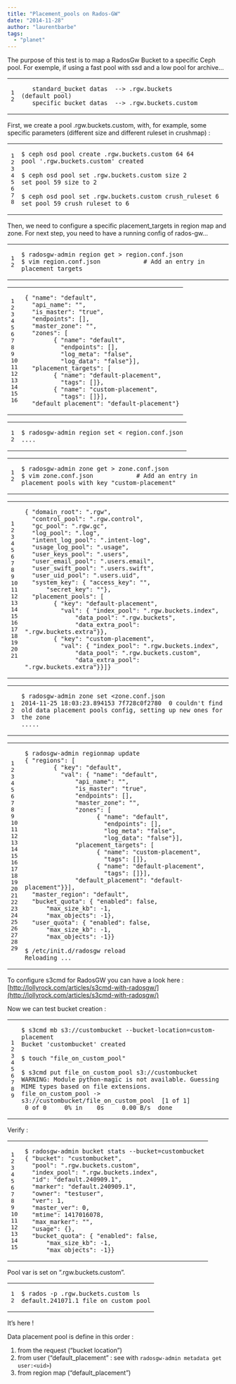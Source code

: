 ```yaml
---
title: "Placement_pools on Rados-GW"
date: "2014-11-28"
author: "laurentbarbe"
tags: 
  - "planet"
---
```


The purpose of this test is to map a RadosGw Bucket to a specific Ceph pool. For exemple, if using a fast pool with ssd and a low pool for archive…

<table><tbody><tr><td class="gutter"><pre class="line-numbers"><span class="line-number">1</span>
<span class="line-number">2</span>
</pre></td><td class="code"><pre><code class=""><span class="line">   standard_bucket datas  --&gt; .rgw.buckets        (default pool)
</span><span class="line">   specific_bucket datas  --&gt; .rgw.buckets.custom</span></code></pre></td></tr></tbody></table>

First, we create a pool .rgw.buckets.custom, with, for example, some specific parameters (different size and different ruleset in crushmap) :

<table><tbody><tr><td class="gutter"><pre class="line-numbers"><span class="line-number">1</span>
<span class="line-number">2</span>
<span class="line-number">3</span>
<span class="line-number">4</span>
<span class="line-number">5</span>
<span class="line-number">6</span>
<span class="line-number">7</span>
<span class="line-number">8</span>
</pre></td><td class="code"><pre><code class="bash"><span class="line"><span class="nv">$ </span>ceph osd pool create .rgw.buckets.custom 64 64
</span><span class="line">pool <span class="s1">'.rgw.buckets.custom'</span> created
</span><span class="line">
</span><span class="line"><span class="nv">$ </span>ceph osd pool <span class="nb">set</span> .rgw.buckets.custom size 2
</span><span class="line"><span class="nb">set </span>pool 59 size to 2
</span><span class="line">
</span><span class="line"><span class="nv">$ </span>ceph osd pool <span class="nb">set</span> .rgw.buckets.custom crush_ruleset 6
</span><span class="line"><span class="nb">set </span>pool 59 crush_ruleset to 6
</span></code></pre></td></tr></tbody></table>

Then, we need to configure a specific placement\_targets in region map and zone. For next step, you need to have a running config of rados-gw…

<table><tbody><tr><td class="gutter"><pre class="line-numbers"><span class="line-number">1</span>
<span class="line-number">2</span>
</pre></td><td class="code"><pre><code class="bash"><span class="line"><span class="nv">$ </span>radosgw-admin region get &gt; region.conf.json
</span><span class="line"><span class="nv">$ </span>vim region.conf.json            <span class="c"># Add an entry in placement_targets</span>
</span></code></pre></td></tr></tbody></table>

<table><tbody><tr><td class="gutter"><pre class="line-numbers"><span class="line-number">1</span>
<span class="line-number">2</span>
<span class="line-number">3</span>
<span class="line-number">4</span>
<span class="line-number">5</span>
<span class="line-number">6</span>
<span class="line-number">7</span>
<span class="line-number">8</span>
<span class="line-number">9</span>
<span class="line-number">10</span>
<span class="line-number">11</span>
<span class="line-number">12</span>
<span class="line-number">13</span>
<span class="line-number">14</span>
<span class="line-number">15</span>
<span class="line-number">16</span>
</pre></td><td class="code"><pre><code class="json"><span class="line"><span class="p">{</span> <span class="nt">"name"</span><span class="p">:</span> <span class="s2">"default"</span><span class="p">,</span>
</span><span class="line">  <span class="nt">"api_name"</span><span class="p">:</span> <span class="s2">""</span><span class="p">,</span>
</span><span class="line">  <span class="nt">"is_master"</span><span class="p">:</span> <span class="s2">"true"</span><span class="p">,</span>
</span><span class="line">  <span class="nt">"endpoints"</span><span class="p">:</span> <span class="p">[],</span>
</span><span class="line">  <span class="nt">"master_zone"</span><span class="p">:</span> <span class="s2">""</span><span class="p">,</span>
</span><span class="line">  <span class="nt">"zones"</span><span class="p">:</span> <span class="p">[</span>
</span><span class="line">        <span class="p">{</span> <span class="nt">"name"</span><span class="p">:</span> <span class="s2">"default"</span><span class="p">,</span>
</span><span class="line">          <span class="nt">"endpoints"</span><span class="p">:</span> <span class="p">[],</span>
</span><span class="line">          <span class="nt">"log_meta"</span><span class="p">:</span> <span class="s2">"false"</span><span class="p">,</span>
</span><span class="line">          <span class="nt">"log_data"</span><span class="p">:</span> <span class="s2">"false"</span><span class="p">}],</span>
</span><span class="line">  <span class="nt">"placement_targets"</span><span class="p">:</span> <span class="p">[</span>
</span><span class="line">        <span class="p">{</span> <span class="nt">"name"</span><span class="p">:</span> <span class="s2">"default-placement"</span><span class="p">,</span>
</span><span class="line">          <span class="nt">"tags"</span><span class="p">:</span> <span class="p">[]},</span>
</span><span class="line">        <span class="p">{</span> <span class="nt">"name"</span><span class="p">:</span> <span class="s2">"custom-placement"</span><span class="p">,</span>
</span><span class="line">          <span class="nt">"tags"</span><span class="p">:</span> <span class="p">[]}],</span>
</span><span class="line">  <span class="nt">"default_placement"</span><span class="p">:</span> <span class="s2">"default-placement"</span><span class="p">}</span>
</span></code></pre></td></tr></tbody></table>

<table><tbody><tr><td class="gutter"><pre class="line-numbers"><span class="line-number">1</span>
<span class="line-number">2</span>
</pre></td><td class="code"><pre><code class="bash"><span class="line"><span class="nv">$ </span>radosgw-admin region <span class="nb">set</span> &lt; region.conf.json
</span><span class="line">....
</span></code></pre></td></tr></tbody></table>

<table><tbody><tr><td class="gutter"><pre class="line-numbers"><span class="line-number">1</span>
<span class="line-number">2</span>
</pre></td><td class="code"><pre><code class="bash"><span class="line"><span class="nv">$ </span>radosgw-admin zone get &gt; zone.conf.json
</span><span class="line"><span class="nv">$ </span>vim zone.conf.json            <span class="c"># Add an entry in placement_pools with key "custom-placement"</span>
</span></code></pre></td></tr></tbody></table>

<table><tbody><tr><td class="gutter"><pre class="line-numbers"><span class="line-number">1</span>
<span class="line-number">2</span>
<span class="line-number">3</span>
<span class="line-number">4</span>
<span class="line-number">5</span>
<span class="line-number">6</span>
<span class="line-number">7</span>
<span class="line-number">8</span>
<span class="line-number">9</span>
<span class="line-number">10</span>
<span class="line-number">11</span>
<span class="line-number">12</span>
<span class="line-number">13</span>
<span class="line-number">14</span>
<span class="line-number">15</span>
<span class="line-number">16</span>
<span class="line-number">17</span>
<span class="line-number">18</span>
<span class="line-number">19</span>
<span class="line-number">20</span>
<span class="line-number">21</span>
</pre></td><td class="code"><pre><code class="json"><span class="line"><span class="p">{</span> <span class="nt">"domain_root"</span><span class="p">:</span> <span class="s2">".rgw"</span><span class="p">,</span>
</span><span class="line">  <span class="nt">"control_pool"</span><span class="p">:</span> <span class="s2">".rgw.control"</span><span class="p">,</span>
</span><span class="line">  <span class="nt">"gc_pool"</span><span class="p">:</span> <span class="s2">".rgw.gc"</span><span class="p">,</span>
</span><span class="line">  <span class="nt">"log_pool"</span><span class="p">:</span> <span class="s2">".log"</span><span class="p">,</span>
</span><span class="line">  <span class="nt">"intent_log_pool"</span><span class="p">:</span> <span class="s2">".intent-log"</span><span class="p">,</span>
</span><span class="line">  <span class="nt">"usage_log_pool"</span><span class="p">:</span> <span class="s2">".usage"</span><span class="p">,</span>
</span><span class="line">  <span class="nt">"user_keys_pool"</span><span class="p">:</span> <span class="s2">".users"</span><span class="p">,</span>
</span><span class="line">  <span class="nt">"user_email_pool"</span><span class="p">:</span> <span class="s2">".users.email"</span><span class="p">,</span>
</span><span class="line">  <span class="nt">"user_swift_pool"</span><span class="p">:</span> <span class="s2">".users.swift"</span><span class="p">,</span>
</span><span class="line">  <span class="nt">"user_uid_pool"</span><span class="p">:</span> <span class="s2">".users.uid"</span><span class="p">,</span>
</span><span class="line">  <span class="nt">"system_key"</span><span class="p">:</span> <span class="p">{</span> <span class="nt">"access_key"</span><span class="p">:</span> <span class="s2">""</span><span class="p">,</span>
</span><span class="line">      <span class="nt">"secret_key"</span><span class="p">:</span> <span class="s2">""</span><span class="p">},</span>
</span><span class="line">  <span class="nt">"placement_pools"</span><span class="p">:</span> <span class="p">[</span>
</span><span class="line">        <span class="p">{</span> <span class="nt">"key"</span><span class="p">:</span> <span class="s2">"default-placement"</span><span class="p">,</span>
</span><span class="line">          <span class="nt">"val"</span><span class="p">:</span> <span class="p">{</span> <span class="nt">"index_pool"</span><span class="p">:</span> <span class="s2">".rgw.buckets.index"</span><span class="p">,</span>
</span><span class="line">              <span class="nt">"data_pool"</span><span class="p">:</span> <span class="s2">".rgw.buckets"</span><span class="p">,</span>
</span><span class="line">              <span class="nt">"data_extra_pool"</span><span class="p">:</span> <span class="s2">".rgw.buckets.extra"</span><span class="p">}},</span>
</span><span class="line">        <span class="p">{</span> <span class="nt">"key"</span><span class="p">:</span> <span class="s2">"custom-placement"</span><span class="p">,</span>
</span><span class="line">          <span class="nt">"val"</span><span class="p">:</span> <span class="p">{</span> <span class="nt">"index_pool"</span><span class="p">:</span> <span class="s2">".rgw.buckets.index"</span><span class="p">,</span>
</span><span class="line">              <span class="nt">"data_pool"</span><span class="p">:</span> <span class="s2">".rgw.buckets.custom"</span><span class="p">,</span>
</span><span class="line">              <span class="nt">"data_extra_pool"</span><span class="p">:</span> <span class="s2">".rgw.buckets.extra"</span><span class="p">}}]}</span>
</span></code></pre></td></tr></tbody></table>

<table><tbody><tr><td class="gutter"><pre class="line-numbers"><span class="line-number">1</span>
<span class="line-number">2</span>
<span class="line-number">3</span>
</pre></td><td class="code"><pre><code class="bash"><span class="line"><span class="nv">$ </span>radosgw-admin zone <span class="nb">set</span> &lt;zone.conf.json
</span><span class="line">2014-11-25 18:03:23.894153 7f728c0f2780  0 couldn<span class="err">'</span>t find old data placement pools config, setting up new ones <span class="k">for </span>the zone
</span><span class="line">.....
</span></code></pre></td></tr></tbody></table>

<table><tbody><tr><td class="gutter"><pre class="line-numbers"><span class="line-number">1</span>
<span class="line-number">2</span>
<span class="line-number">3</span>
<span class="line-number">4</span>
<span class="line-number">5</span>
<span class="line-number">6</span>
<span class="line-number">7</span>
<span class="line-number">8</span>
<span class="line-number">9</span>
<span class="line-number">10</span>
<span class="line-number">11</span>
<span class="line-number">12</span>
<span class="line-number">13</span>
<span class="line-number">14</span>
<span class="line-number">15</span>
<span class="line-number">16</span>
<span class="line-number">17</span>
<span class="line-number">18</span>
<span class="line-number">19</span>
<span class="line-number">20</span>
<span class="line-number">21</span>
<span class="line-number">22</span>
<span class="line-number">23</span>
<span class="line-number">24</span>
<span class="line-number">25</span>
<span class="line-number">26</span>
<span class="line-number">27</span>
<span class="line-number">28</span>
<span class="line-number">29</span>
</pre></td><td class="code"><pre><code class="bash"><span class="line"><span class="nv">$ </span>radosgw-admin regionmap update
</span><span class="line"><span class="o">{</span> <span class="s2">"regions"</span>: <span class="o">[</span>
</span><span class="line">        <span class="o">{</span> <span class="s2">"key"</span>: <span class="s2">"default"</span>,
</span><span class="line">          <span class="s2">"val"</span>: <span class="o">{</span> <span class="s2">"name"</span>: <span class="s2">"default"</span>,
</span><span class="line">              <span class="s2">"api_name"</span>: <span class="s2">""</span>,
</span><span class="line">              <span class="s2">"is_master"</span>: <span class="s2">"true"</span>,
</span><span class="line">              <span class="s2">"endpoints"</span>: <span class="o">[]</span>,
</span><span class="line">              <span class="s2">"master_zone"</span>: <span class="s2">""</span>,
</span><span class="line">              <span class="s2">"zones"</span>: <span class="o">[</span>
</span><span class="line">                    <span class="o">{</span> <span class="s2">"name"</span>: <span class="s2">"default"</span>,
</span><span class="line">                      <span class="s2">"endpoints"</span>: <span class="o">[]</span>,
</span><span class="line">                      <span class="s2">"log_meta"</span>: <span class="s2">"false"</span>,
</span><span class="line">                      <span class="s2">"log_data"</span>: <span class="s2">"false"</span><span class="o">}]</span>,
</span><span class="line">              <span class="s2">"placement_targets"</span>: <span class="o">[</span>
</span><span class="line">                    <span class="o">{</span> <span class="s2">"name"</span>: <span class="s2">"custom-placement"</span>,
</span><span class="line">                      <span class="s2">"tags"</span>: <span class="o">[]}</span>,
</span><span class="line">                    <span class="o">{</span> <span class="s2">"name"</span>: <span class="s2">"default-placement"</span>,
</span><span class="line">                      <span class="s2">"tags"</span>: <span class="o">[]}]</span>,
</span><span class="line">              <span class="s2">"default_placement"</span>: <span class="s2">"default-placement"</span><span class="o">}}]</span>,
</span><span class="line">  <span class="s2">"master_region"</span>: <span class="s2">"default"</span>,
</span><span class="line">  <span class="s2">"bucket_quota"</span>: <span class="o">{</span> <span class="s2">"enabled"</span>: <span class="nb">false</span>,
</span><span class="line">      <span class="s2">"max_size_kb"</span>: -1,
</span><span class="line">      <span class="s2">"max_objects"</span>: -1<span class="o">}</span>,
</span><span class="line">  <span class="s2">"user_quota"</span>: <span class="o">{</span> <span class="s2">"enabled"</span>: <span class="nb">false</span>,
</span><span class="line">      <span class="s2">"max_size_kb"</span>: -1,
</span><span class="line">      <span class="s2">"max_objects"</span>: -1<span class="o">}}</span>
</span><span class="line">
</span><span class="line"><span class="nv">$ </span>/etc/init.d/radosgw reload
</span><span class="line">Reloading ...
</span></code></pre></td></tr></tbody></table>

To configure s3cmd for RadosGW you can have a look here : [http://lollyrock.com/articles/s3cmd-with-radosgw/](http://lollyrock.com/articles/s3cmd-with-radosgw/)

Now we can test bucket creation :

<table><tbody><tr><td class="gutter"><pre class="line-numbers"><span class="line-number">1</span>
<span class="line-number">2</span>
<span class="line-number">3</span>
<span class="line-number">4</span>
<span class="line-number">5</span>
<span class="line-number">6</span>
<span class="line-number">7</span>
<span class="line-number">8</span>
<span class="line-number">9</span>
</pre></td><td class="code"><pre><code class="bash"><span class="line"><span class="nv">$ </span>s3cmd mb s3://custombucket --bucket-location<span class="o">=</span>custom-placement
</span><span class="line">Bucket <span class="s1">'custombucket'</span> created
</span><span class="line">
</span><span class="line"><span class="nv">$ </span>touch <span class="s2">"file_on_custom_pool"</span>
</span><span class="line">
</span><span class="line"><span class="nv">$ </span>s3cmd put file_on_custom_pool s3://custombucket
</span><span class="line">WARNING: Module python-magic is not available. Guessing MIME types based on file extensions.
</span><span class="line">file_on_custom_pool -&gt; s3://custombucket/file_on_custom_pool  <span class="o">[</span>1 of 1<span class="o">]</span>
</span><span class="line"> 0 of 0     0% in    0s     0.00 B/s  <span class="k">done</span>
</span></code></pre></td></tr></tbody></table>

Verify :

<table><tbody><tr><td class="gutter"><pre class="line-numbers"><span class="line-number">1</span>
<span class="line-number">2</span>
<span class="line-number">3</span>
<span class="line-number">4</span>
<span class="line-number">5</span>
<span class="line-number">6</span>
<span class="line-number">7</span>
<span class="line-number">8</span>
<span class="line-number">9</span>
<span class="line-number">10</span>
<span class="line-number">11</span>
<span class="line-number">12</span>
<span class="line-number">13</span>
<span class="line-number">14</span>
<span class="line-number">15</span>
</pre></td><td class="code"><pre><code class="bash"><span class="line"><span class="nv">$ </span>radosgw-admin bucket stats --bucket<span class="o">=</span>custombucket
</span><span class="line"><span class="o">{</span> <span class="s2">"bucket"</span>: <span class="s2">"custombucket"</span>,
</span><span class="line">  <span class="s2">"pool"</span>: <span class="s2">".rgw.buckets.custom"</span>,
</span><span class="line">  <span class="s2">"index_pool"</span>: <span class="s2">".rgw.buckets.index"</span>,
</span><span class="line">  <span class="s2">"id"</span>: <span class="s2">"default.240909.1"</span>,
</span><span class="line">  <span class="s2">"marker"</span>: <span class="s2">"default.240909.1"</span>,
</span><span class="line">  <span class="s2">"owner"</span>: <span class="s2">"testuser"</span>,
</span><span class="line">  <span class="s2">"ver"</span>: 1,
</span><span class="line">  <span class="s2">"master_ver"</span>: 0,
</span><span class="line">  <span class="s2">"mtime"</span>: 1417016078,
</span><span class="line">  <span class="s2">"max_marker"</span>: <span class="s2">""</span>,
</span><span class="line">  <span class="s2">"usage"</span>: <span class="o">{}</span>,
</span><span class="line">  <span class="s2">"bucket_quota"</span>: <span class="o">{</span> <span class="s2">"enabled"</span>: <span class="nb">false</span>,
</span><span class="line">      <span class="s2">"max_size_kb"</span>: -1,
</span><span class="line">      <span class="s2">"max_objects"</span>: -1<span class="o">}}</span>
</span></code></pre></td></tr></tbody></table>

Pool var is set on “.rgw.buckets.custom”.

<table><tbody><tr><td class="gutter"><pre class="line-numbers"><span class="line-number">1</span>
<span class="line-number">2</span>
</pre></td><td class="code"><pre><code class="bash"><span class="line"><span class="nv">$ </span>rados -p .rgw.buckets.custom ls
</span><span class="line">default.241071.1_file_on_custom_pool
</span></code></pre></td></tr></tbody></table>

It’s here !

Data placement pool is define in this order :

1. from the request (“bucket location”)
2. from user (“default\_placement” : see with `radosgw-admin metadata get user:<uid>`)
3. from region map (“default\_placement”)
